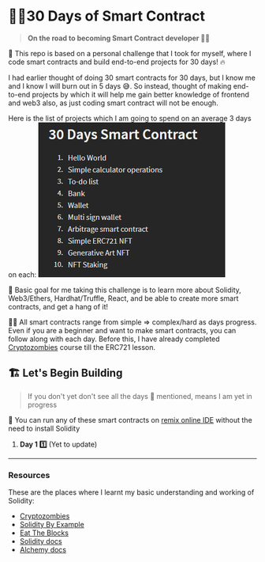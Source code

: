 
# 🏄‍♂️30 Days of Smart Contract

> **On the road to becoming Smart Contract developer 🏃‍♂️**

📑 This repo is based on a personal challenge that I took for myself, where I code smart contracts and build end-to-end projects for 30 days! 🔥

I had earlier thought of doing 30 smart contracts for 30 days, but I know me and I know I will burn out in 5 days 😅. So instead, thought of making end-to-end projects by which it will help me gain better knowledge of frontend and web3 also, as just coding smart contract will not be enough.

Here is the list of projects which I am going to spend on an average 3 days on each:
![projects-list](/readme-files/projects-list.png)

🎯 Basic goal for me taking this challenge is to learn more about Solidity, Web3/Ethers, Hardhat/Truffle, React, and be able to create more smart contracts, and get a hang of it!

👩‍💻 All smart contracts range from simple => complex/hard as days progress. Even if you are a beginner and want to make smart contracts, you can follow along with each day. Before this, I have already completed [Cryptozombies](https://cryptozombies.io/) course till the ERC721 lesson.

## 🏗 Let's Begin Building

> If you don't yet don't see all the days 🔢 mentioned, means I am yet in progress

📧 You can run any of these smart contracts on [remix online IDE](https://remix.ethereum.org/) without the need to install Solidity

 1. **Day 1 1️⃣**
 (Yet to update)

---
### Resources
These are the places where I learnt my basic understanding and working of Solidity:

 - [Cryptozombies](https://cryptozombies.io/)
 - [Solidity By Example](https://solidity-by-example.org/)
 - [Eat The Blocks](https://www.youtube.com/c/EatTheBlocks)
 - [Solidity docs](https://docs.soliditylang.org/en/v0.8.6/)
 - [Alchemy docs](https://docs.alchemy.com/alchemy/)